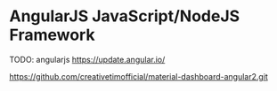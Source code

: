 # AngularJS JavaScript/NodeJS Framework

TODO: angularjs
https://update.angular.io/

https://github.com/creativetimofficial/material-dashboard-angular2.git